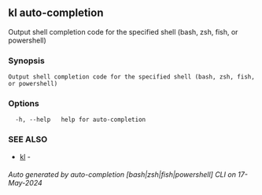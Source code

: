 ## kl auto-completion

Output shell completion code for the specified shell (bash, zsh, fish, or powershell)

### Synopsis

```
Output shell completion code for the specified shell (bash, zsh, fish, or powershell)
```

### Options

```
  -h, --help   help for auto-completion
```

### SEE ALSO

* [kl](kl.md)  - 

###### Auto generated by auto-completion [bash|zsh|fish|powershell] CLI on 17-May-2024
